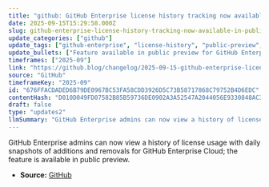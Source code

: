 ```yaml
---
title: "github: GitHub Enterprise license history tracking now available in public preview"
date: 2025-09-15T15:29:58.000Z
slug: github-enterprise-license-history-tracking-now-available-in-public-preview
update_categories: ["github"]
update_tags: ["github-enterprise", "license-history", "public-preview", "enterprise-cloud", "admin", "audit"]
update_bullets: ["Feature available in public preview for GitHub Enterprise admins.", "Provides a daily snapshot of license additions and removals over time.", "Applies to GitHub Enterprise Cloud license usage tracking.", "Helps admins audit changes, manage allocations, and plan capacity."]
timeframes: ["2025-09"]
link: "https://github.blog/changelog/2025-09-15-github-enterprise-license-history-tracking-now-available-in-public-preview"
source: "GitHub"
timeframeKey: "2025-09"
id: "676FFACDADED6B79DE0967BC53FA58CDD3926D5C73B58717868C79752B4D6EDC"
contentHash: "D010D049FD07582B85B59736DE0902A3A52547A2044056E9330848AC3FFB32AB"
draft: false
type: "updates2"
llmSummary: "GitHub Enterprise admins can now view a history of license usage with daily snapshots of additions and removals for GitHub Enterprise Cloud; the feature is available in public preview."
---
```


GitHub Enterprise admins can now view a history of license usage with daily snapshots of additions and removals for GitHub Enterprise Cloud; the feature is available in public preview.

- **Source:** [GitHub](https://github.blog/changelog/2025-09-15-github-enterprise-license-history-tracking-now-available-in-public-preview)
